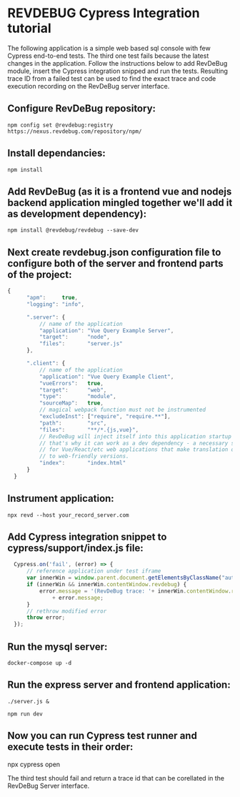 # REVDEBUG Cypress Integration tutorial

The following application is a simple web based sql console with few Cypress end-to-end tests.
The third one test fails because the latest changes in the application. Follow the instructions below to add RevDeBug module, insert the Cypress integration snipped and run the tests. 
Resulting trace ID from a failed test can be used to find the exact trace and code execution recording on the RevDeBug server interface.

## Configure RevDeBug repository:

    npm config set @revdebug:registry https://nexus.revdebug.com/repository/npm/

## Install dependancies: 

    npm install

## Add RevDeBug (as it is a frontend vue and nodejs backend application mingled together we'll add it as development dependency):

    npm install @revdebug/revdebug --save-dev

## Next create revdebug.json configuration file to configure both of the server and frontend parts of the project:

```javascript
{
      "apm":     true,
      "logging": "info",

      ".server": {
          // name of the application
          "application": "Vue Query Example Server",
          "target":      "node",
          "files":       "server.js"
      },

      ".client": {
          // name of the application
          "application": "Vue Query Example Client",
          "vueErrors":   true,
          "target":      "web",
          "type":        "module",
          "sourceMap":   true,
          // magical webpack function must not be instrumented
          "excludeInst": ["require", "require.**"],
          "path":        "src",
          "files":       "**/*.{js,vue}",
          // RevDeBug will inject itself into this application startup html file
          // that's why it can work as a dev dependency - a necessary step
          // for Vue/React/etc web applications that make translation of dependencies
          // to web-friendly versions.
          "index":       "index.html"
      }
  }
```

## Instrument application:

    npx revd --host your_record_server.com

## Add Cypress integration snippet to cypress/support/index.js file:

```javascript
  Cypress.on('fail', (error) => {
      // reference application under test iframe
      var innerWin = window.parent.document.getElementsByClassName("aut-iframe")[0];
      if (innerWin && innerWin.contentWindow.revdebug) { 
          error.message = '(RevDeBug trace: '+ innerWin.contentWindow.revdebug.lastBadTraceId +' )\n\n'
              + error.message;
      }
      // rethrow modified error
      throw error;
  });
```

## Run the mysql server:

    docker-compose up -d

## Run the express server and frontend application:

    ./server.js &

    npm run dev

## Now you can run Cypress test runner and execute tests in their order:

   npx cypress open

The third test should fail and return a trace id that can be corellated in the RevDeBug Server interface.
